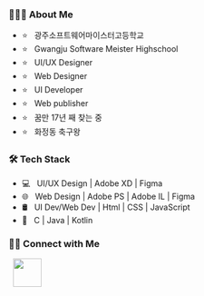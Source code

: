 <h3> 👨🏻‍💻 About Me </h3>

- ⭐️ &nbsp; 광주소프트웨어마이스터고등학교
- ⭐️ &nbsp; Gwangju Software Meister Highschool
- ⭐️ &nbsp; UI/UX Designer
- ⭐️ &nbsp; Web Designer
- ⭐️ &nbsp; UI Developer
- ⭐️ &nbsp; Web publisher
- ⭐️ &nbsp; 꿈만 17년 째 찾는 중
- ⭐️ &nbsp; 화정동 축구왕

<h3>🛠 Tech Stack</h3>

- 💻 &nbsp; UI/UX Design | Adobe XD | Figma  
- 🌐 &nbsp; Web Design | Adobe PS | Adobe IL | Figma 
- 🛢 &nbsp; UI Dev/Web Dev | Html | CSS | JavaScript
- 🔧 &nbsp; C | Java | Kotlin


<h3> 🤝🏻 Connect with Me </h3>

&nbsp; <a href="https://www.instagram.com/rhnrmrme/" target="_blank" rel="noopener noreferrer"><img src="https://img.icons8.com/plasticine/100/000000/instagram-new.png" width="50" /></a>  
